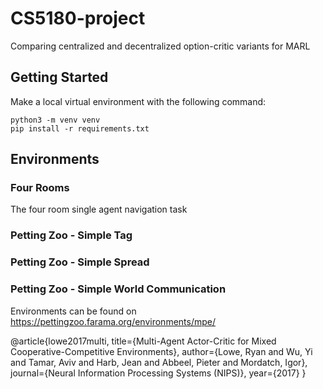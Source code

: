 # CS5180-project
Comparing  centralized and decentralized option-critic variants for MARL

## Getting Started

Make a local virtual environment with the following command:

```
python3 -m venv venv
pip install -r requirements.txt
```


## Environments


### Four Rooms

The four room single agent navigation task

### Petting Zoo - Simple Tag

### Petting Zoo - Simple Spread

### Petting Zoo - Simple World Communication

Environments can be found on https://pettingzoo.farama.org/environments/mpe/

@article{lowe2017multi,
  title={Multi-Agent Actor-Critic for Mixed Cooperative-Competitive Environments},
  author={Lowe, Ryan and Wu, Yi and Tamar, Aviv and Harb, Jean and Abbeel, Pieter and Mordatch, Igor},
  journal={Neural Information Processing Systems (NIPS)},
  year={2017}
}
